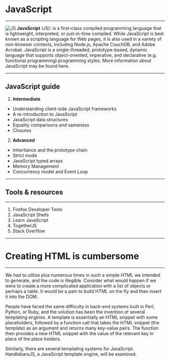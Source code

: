 # JavaScript
-------
![JS](https://res.cloudinary.com/practicaldev/image/fetch/s--jrUL9Qno--/c_imagga_scale,f_auto,fl_progressive,h_420,q_auto,w_1000/https://dev-to-uploads.s3.amazonaws.com/uploads/articles/bne9v7qj14kseofqmoww.jpg)
**JavaScript** (JS): is a first-class compiled programming language that is lightweight, interpreted, or just-in-time compiled. While JavaScript is best known as a scripting language for Web pages, it is also used in a variety of non-browser contexts, including Node.js, Apache CouchDB, and Adobe Acrobat. JavaScript is a single-threaded, prototype-based, dynamic language that supports object-oriented, imperative, and declarative (e.g. functional programming) programming styles. More information about JavaScript may be found here.
______
## JavaScript guide
1. **Intermediate**
- Understanding client-side JavaScript frameworks
- A re-introduction to JavaScript
- JavaScript data structures
- Equality comparisons and sameness
- Closures
2. **Advanced**
- Inheritance and the prototype chain
- Strict mode
- JavaScript typed arrays
- Memory Management
- Concurrency model and Event Loop
----
## Tools & resources
-----
1. Firefox Developer Tools
2. JavaScript Shells
3. Learn JavaScript
4. TogetherJS
5. Stack Overflow

-------------
# Creating HTML is cumbersome
-----------
We had to utilize plus numerous times in such a simple HTML we intended to generate, and the code is illegible. Consider what would happen if we were to create a more complicated application with a list of objects or perhaps a table. It would be a pain to build HTML on the fly and then insert it into the DOM. 

People have faced the same difficulty in back-end systems built in Perl, Python, or Ruby, and the solution has been the invention of several templating engines. A template is essentially an HTML snippet with some placeholders, followed by a function call that takes the HTML snippet (the template) as an argument and returns many key-value pairs. The function then provides a new HTML snippet with the value of the relevant key in place of the place holders.

Similarly, there are several templating systems for JavaScript. HandlebarsJS, a JavaScript template engine, will be examined.
